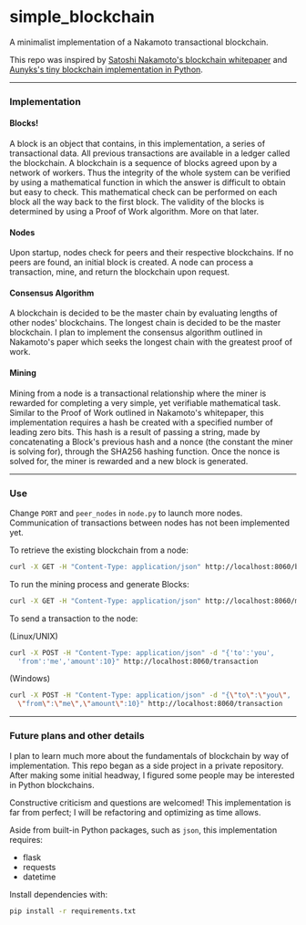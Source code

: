 # simple_blockchain
A minimalist implementation of a Nakamoto transactional blockchain.

This repo was inspired by [Satoshi Nakamoto's blockchain whitepaper](https://bitcoin.org/bitcoin.pdf) and [Aunyks's tiny blockchain implementation in Python](https://gist.github.com/aunyks/47d157f8bc7d1829a729c2a6a919c173).

---

### Implementation

#### Blocks!
A block is an object that contains, in this implementation, a series of transactional data. All previous transactions are available in a ledger called the blockchain. A blockchain is a sequence of blocks agreed upon by a network of workers. Thus the integrity of the whole system can be verified by using a mathematical function in which the answer is difficult to obtain but easy to check. This mathematical check can be performed on each block all the way back to the first block. The validity of the blocks is determined by using a Proof of Work algorithm. More on that later.

#### Nodes
Upon startup, nodes check for peers and their respective blockchains. If no peers are found, an initial block is created. A node can process a transaction, mine, and return the blockchain upon request.

#### Consensus Algorithm
A blockchain is decided to be the master chain by evaluating lengths of other nodes' blockchains. The longest chain is decided to be the master blockchain. I plan to implement the consensus algorithm outlined in Nakamoto's paper which seeks the longest chain with the greatest proof of work.

#### Mining
Mining from a node is a transactional relationship where the miner is rewarded for completing a very simple, yet verifiable mathematical task. Similar to the Proof of Work outlined in Nakamoto's whitepaper, this implementation requires a hash be created with a specified number of leading zero bits. This hash is a result of passing a string, made by concatenating a Block's previous hash and a nonce (the constant the miner is solving for), through the SHA256 hashing function. Once the nonce is solved for, the miner is rewarded and a new block is generated.   

---

### Use

Change `PORT` and `peer_nodes` in `node.py` to launch more nodes. Communication of transactions between nodes has not been implemented yet.

To retrieve the existing blockchain from a node:
```bash
curl -X GET -H "Content-Type: application/json" http://localhost:8060/blocks
```

To run the mining process and generate Blocks:
```bash
curl -X GET -H "Content-Type: application/json" http://localhost:8060/mine
```

To send a transaction to the node:

(Linux/UNIX)
```bash
curl -X POST -H "Content-Type: application/json" -d "{'to':'you',
  'from':'me','amount':10}" http://localhost:8060/transaction
```

(Windows)
```bash
curl -X POST -H "Content-Type: application/json" -d "{\"to\":\"you\",
  \"from\":\"me\",\"amount\":10}" http://localhost:8060/transaction
```

---

### Future plans and other details

I plan to learn much more about the fundamentals of blockchain by way of implementation. This repo began as a side project in a private repository. After making some initial headway, I figured some people may be interested in Python blockchains.

Constructive criticism and questions are welcomed! This implementation is far from perfect; I will be refactoring and optimizing as time allows.

Aside from built-in Python packages, such as `json`, this implementation requires:
- flask
- requests
- datetime

Install dependencies with:
```bash
pip install -r requirements.txt
```
